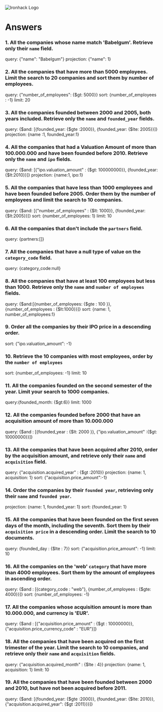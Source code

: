 ![Ironhack Logo](https://i.imgur.com/1QgrNNw.png)

# Answers

### 1. All the companies whose name match 'Babelgum'. Retrieve only their `name` field.

query: {"name":  "Babelgum"}
projection: {"name": 1}

### 2. All the companies that have more than 5000 employees. Limit the search to 20 companies and sort them by **number of employees**.

query: {"number_of_employees": {$gt: 5000}}
sort: {number_of_employees : -1}
limit: 20

### 3. All the companies founded between 2000 and 2005, both years included. Retrieve only the `name` and `founded_year` fields.

query: {$and: [{founded_year: {$gte :2000}}, {founded_year: {$lte: 2005}}]}
projection: {name :1, founded_year:1}
### 4. All the companies that had a Valuation Amount of more than 100.000.000 and have been founded before 2010. Retrieve only the `name` and `ipo` fields.

query: {$and: [{"ipo.valuation_amount" : {$gt: 100000000}}, {founded_year: {$lt:2010}}]}
projection: {name:1, ipo:1}

### 5. All the companies that have less than 1000 employees and have been founded before 2005. Order them by the number of employees and limit the search to 10 companies.

query: {$and: [{"number_of_employees" : {$lt: 1000}}, {founded_year: {$lt:2005}}]}
sort: {number_of_employees: 1}
limit: 10

### 6. All the companies that don't include the `partners` field.

query: {partners:[]}
### 7. All the companies that have a null type of value on the `category_code` field.

query: {category_code:null}

### 8. All the companies that have at least 100 employees but less than 1000. Retrieve only the `name` and `number of employees` fields.

query: {$and:[{number_of_employees: {$gte : 100 }}, {number_of_employees : {$lt:1000}}]}
sort: {name: 1, number_of_employees:1}

### 9. Order all the companies by their IPO price in a descending order.

sort: {"ipo.valuation_amount": -1}

### 10. Retrieve the 10 companies with most employees, order by the `number of employees`

sort: {number_of_employees: -1}
limit: 10

### 11. All the companies founded on the second semester of the year. Limit your search to 1000 companies.

query:{founded_month: {$gt:6}}
limit: 1000

### 12. All the companies founded before 2000 that have an acquisition amount of more than 10.000.000

query: {$and : [{founded_year : {$lt: 2000 }}, {"ipo.valuation_amount" :{$gt: 10000000}}]}

### 13. All the companies that have been acquired after 2010, order by the acquisition amount, and retrieve only their `name` and `acquisition` field.

query: {"acquisition.acquired_year" : {$gt :2010}}
projection: {name: 1, acquisition: 1}
sort: {"acquisition.price_amount":-1}

### 14. Order the companies by their `founded year`, retrieving only their `name` and `founded year`.

projection: {name: 1, founded_year: 1}
sort: {founded_year: 1}

### 15. All the companies that have been founded on the first seven days of the month, including the seventh. Sort them by their `acquisition price` in a descending order. Limit the search to 10 documents.

query: {founded_day : {$lte : 7}}
sort: {"acquisition.price_amount": -1}
limit: 10

### 16. All the companies on the 'web' `category` that have more than 4000 employees. Sort them by the amount of employees in ascending order.

query: {$and : [{category_code : "web"}, {number_of_employees : {$gte: 4000}}]}
sort: {number_of_employees: -1}
### 17. All the companies whose acquisition amount is more than 10.000.000, and currency is 'EUR'.

query: {$and : [{"acquisition.price_amount" : {$gt : 10000000}}, {"acquisition.price_currency_code" : "EUR"}]}

### 18. All the companies that have been acquired on the first trimester of the year. Limit the search to 10 companies, and retrieve only their `name` and `acquisition` fields.


query: {"acquisition.acquired_month" : {$lte : 4}}
projection: {name: 1, acquisition: 1}
limit: 10

### 19. All the companies that have been founded between 2000 and 2010, but have not been acquired before 2011.

query: {$and: [{founded_year: {$gte :2000}}, {founded_year: {$lte: 2010}}, {"acquisition.acquired_year": {$gt :2011}}}]}

